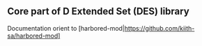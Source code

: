 ## Core part of D Extended Set (DES) library

Documentation orient to [harbored-mod|https://github.com/kiith-sa/harbored-mod]
